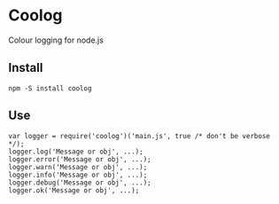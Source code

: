 Coolog
======

Colour logging for node.js


## Install ##

```
npm -S install coolog
```


## Use ##

```nodejs
var logger = require('coolog')('main.js', true /* don't be verbose */);
logger.log('Message or obj', ...);
logger.error('Message or obj', ...);
logger.warn('Message or obj', ...);
logger.info('Message or obj', ...);
logger.debug('Message or obj', ...);
logger.ok('Message or obj', ...);
```

